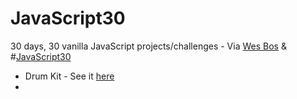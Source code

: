 # JavaScript30
30 days, 30 vanilla JavaScript projects/challenges - Via <a href="https://wesbos.com/">Wes Bos</a> &amp; #<a href="https://javascript30.com/">JavaScript30</a>

* Drum Kit - See it <a href="https://brentonotis.github.io/JS30/DrumKit/">here</a>
* 
